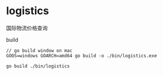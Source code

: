 # logistics
国际物流价格查询

build
 ```bigquery
// go build window on mac
GOOS=windows GOARCH=amd64 go build -o ./bin/logistics.exe 

go build ./bin/logistics
```
